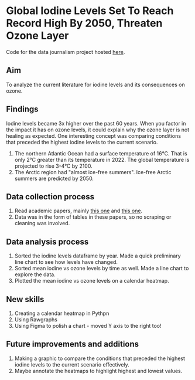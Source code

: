 # Global Iodine Levels Set To Reach Record High By 2050, Threaten Ozone Layer

Code for the data journalism project hosted [here](https://tejalwakchoure.github.io/iodine-ozone/).

## Aim

To analyze the current literature for iodine levels and its consequences on ozone.

## Findings

Iodine levels became 3x higher over the past 60 years. When you factor in the impact it has on ozone levels, it could explain why the ozone layer is not healing as expected. One interesting concept was comparing conditions that preceded the highest iodine levels to the current scenario.
1. The northern Atlantic Ocean had a surface temperature of 16°C. That is only 2°C greater than its temperature in 2022. The global temperature is projected to rise 3-4°C by 2100.
2. The Arctic region had "almost ice-free summers". Ice-free Arctic summers are predicted by 2050. 

## Data collection process

1. Read academic papers, mainly [this one](https://www.nature.com/articles/s41467-018-03756-1) and [this one](https://www.pnas.org/doi/full/10.1073/pnas.2110864119).
2. Data was in the form of tables in these papers, so no scraping or cleaning was involved.

## Data analysis process

1. Sorted the iodine levels dataframe by year. Made a quick preliminary line chart to see how levels have changed.
2. Sorted mean iodine vs ozone levels by time as well. Made a line chart to explore the data.
3. Plotted the mean iodine vs ozone levels on a calendar heatmap.

## New skills

1. Creating a calendar heatmap in Pythpn
2. Using Rawgraphs
3. Using Figma to polish a chart - moved Y axis to the right too!

## Future improvements and additions

1. Making a graphic to compare the conditions that preceded the highest iodine levels to the current scenario effectively.
2. Maybe annotate the heatmaps to highlight highest and lowest values.

